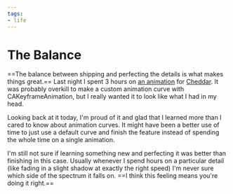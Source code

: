 ```yaml
---
tags:
- life
---
```


# The Balance

==The balance between shipping and perfecting the details is what makes things great.== Last night I spent 3 hours on [an animation](http://soff.me/GgZM) for [Cheddar](http://cheddarapp.com). It was probably overkill to make a custom animation curve with CAKeyframeAnimation, but I really wanted it to look like what I had in my head.

Looking back at it today, I'm proud of it and glad that I learned more than I cared to know about animation curves. It might have been a better use of time to just use a default curve and finish the feature instead of spending the whole time on a single animation.

I'm still not sure if learning something new and perfecting it was better than finishing in this case. Usually whenever I spend hours on a particular detail (like fading in a slight shadow at exactly the right speed) I'm never sure which side of the spectrum it falls on. ==I think this feeling means you're doing it right.==
